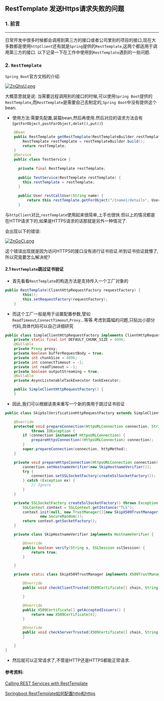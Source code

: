 ## RestTemplate 发送Https请求失败的问题

### 1. 前言
***
日常开发中很多时候都会调用到第三方的接口或者公司里别的项目的接口,现在大多数都是使用`httpClient`还有就是`Spring`提供的`RestTemplate`,这两个都适用于调用第三方的接口.
以下记录一下在工作中使用到`RestTemplate`遇到的一些问题.

### 2. `RestTemplate`

`Spring Boot`官方文档的介绍:

[![ZnQhsU.png](https://s2.ax1x.com/2019/06/27/ZnQhsU.png)](https://imgchr.com/i/ZnQhsU)

大概意思就是说: 当需要远程调用别的接口的时候,可以使用`Spring Boot`提供的`RestTemplate`,而`RestTemplate`是需要自己去制定的,`Spring Boot`中没有提供这个bean.

- 使用方法:需要先配置,装载bean,然后再使用.然后对应的请求方法会有(`getForObject,postForObject,delet(),put()`)

```java
    @Bean
    public RestTemplate getRestTemplate(RestTemplateBuilder restTemplateBuilder) {
        RestTemplate restTemplate = restTemplateBuilder.build();
        return restTemplate;
    }
    @Service
    public class TestService {
      
      private final RestTemplate restTemplate;
      
      public TestService(RestTemplate restTemplate) {
        this.restTemplate = restTemplate;
      }
      
      public User restCallUser(String name) {
          return this.restTemplate.getForObject("/{name}/details", User.class, name);
      }
```
与`httpClient`对比,`restTemplate`使用起来很简单,上手也很快.但以上的情况都是在HTTP请求下的,如果是HTTPS请求的话那就是另外一种情况了.

会出现以下的错误:

[![ZnGoCj.png](https://s2.ax1x.com/2019/06/27/ZnGoCj.png)](https://imgchr.com/i/ZnGoCj)

这个错误出现就是因为访问HTTPS的接口没有进行证书验证.听到证书验证就懵了,所以究竟要怎么解决呢?

#### 2.1 `RestTemplate`跳过证书验证

- 首先看看`RestTemplate`的构造方法是支持传入一个工厂对象的

```java
public RestTemplate(ClientHttpRequestFactory requestFactory) {
        this();
        this.setRequestFactory(requestFactory);
    }
```
- 而这个工厂一般是用于设置配置参数,譬如`ReadTimeout`,`ConnectTimeout`,`Proxy`...等等.考虑到篇幅的问题,只贴出小部分代码,具体代码可以自己详细研究

```java
public class SimpleClientHttpRequestFactory implements ClientHttpRequestFactory, AsyncClientHttpRequestFactory {
    private static final int DEFAULT_CHUNK_SIZE = 4096;
    @Nullable
    private Proxy proxy;
    private boolean bufferRequestBody = true;
    private int chunkSize = 4096;
    private int connectTimeout = -1;
    private int readTimeout = -1;
    private boolean outputStreaming = true;
    @Nullable
    private AsyncListenableTaskExecutor taskExecutor;

    public SimpleClientHttpRequestFactory() {
    }
```

- 因此,我们可以根据该类来重写一个新的类用于跳过证书验证
```java
public class SkipSslVerificationHttpRequestFactory extends SimpleClientHttpRequestFactory {

    @Override
    protected void prepareConnection(HttpURLConnection connection, String httpMethod)
            throws IOException {
        if (connection instanceof HttpsURLConnection) {
            prepareHttpsConnection((HttpsURLConnection) connection);
        }
        super.prepareConnection(connection, httpMethod);
    }

    private void prepareHttpsConnection(HttpsURLConnection connection) {
        connection.setHostnameVerifier(new SkipHostnameVerifier());
        try {
            connection.setSSLSocketFactory(createSslSocketFactory());
        } catch (Exception ex) {
            // Ignore
        }
    }

    private SSLSocketFactory createSslSocketFactory() throws Exception {
        SSLContext context = SSLContext.getInstance("TLS");
        context.init(null, new TrustManager[]{new SkipX509TrustManager()},
                new SecureRandom());
        return context.getSocketFactory();
    }

    private class SkipHostnameVerifier implements HostnameVerifier {

        @Override
        public boolean verify(String s, SSLSession sslSession) {
            return true;
        }

    }

    private static class SkipX509TrustManager implements X509TrustManager {

        @Override
        public void checkClientTrusted(X509Certificate[] chain, String authType) throws CertificateException {

        }

        @Override
        public X509Certificate[] getAcceptedIssuers() {
            return new X509Certificate[0];
        }

        @Override
        public void checkServerTrusted(X509Certificate[] chain, String authType) {
        }

    }
}
```

- 然后就可以正常请求了,不管是HTTP还是HTTPS都能正常请求.


#### 参考资料:

[Calling REST Services with RestTemplate](https://docs.spring.io/spring-boot/docs/current/reference/html/boot-features-resttemplate.html#boot-features-resttemplate-customization)

[Springboot RestTemplate如何配置http和https](https://blog.csdn.net/weixin_41235296/article/details/86645363)








